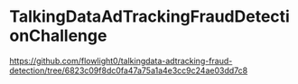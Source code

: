 # TalkingDataAdTrackingFraudDetectionChallenge

https://github.com/flowlight0/talkingdata-adtracking-fraud-detection/tree/6823c09f8dc0fa47a75a1a4e3cc9c24ae03dd7c8
